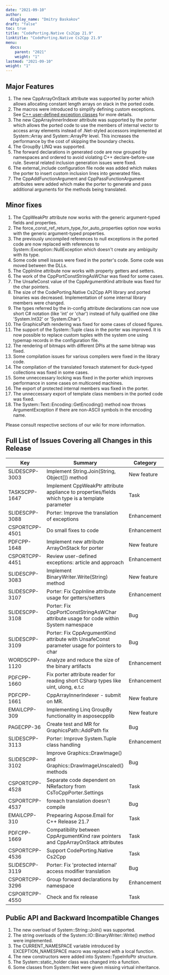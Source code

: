 ```yaml
---
date: "2021-09-10"
author:
  display_name: "Dmitry Baskakov"
draft: "false"
toc: true
title: "CodePorting.Native Cs2Cpp 21.9"
linktitle: "CodePorting.Native Cs2Cpp 21.9"
menu:
  docs:
    parent: "2021"
    weight: "1"
lastmod: "2021-09-10"
weight: "1"
---
```


## Major Features ##

1. The new CppArrayOnStack attribute was supported by porter which allows allocating constant length arrays on stack in the ported code.
1. The macros were introduced to simplify defining custom exceptions. See [C++ user-defined exception classes](https://docs.codeporting.com/native/cs2cpp/developer-guide/cpp-user-defined-exception-classes/) for more details.
1. The new CppArrayInnerIndexer attribute was supported by the porter which allows the ported code to use the members of internal vector to access array elements instead of .Net-styled accessors implemented at System::Array and System::ArrayPtr level. This increases the performance by the cost of skipping the boundary checks.
1. The GroupBy LINQ was supported.
1. The forward declarations in generated code are now grouped by namespaces and ordered to avoid violating C++ declare-before-use rule. Several related inclusion generation issues were fixed.
1. The external_include configuration file node was added which makes the porter to insert custom inclusion lines into generated files.
1. The CppAddFunctionArgument and CppPassFunctionArgument attributes were added which make the porter to generate and pass additional arguments for the methods being translated.

## Minor fixes ##

1. The CppWeakPtr attribute now works with the generic argument-typed fields and properties.
1. The force_const_ref_return_type_for_auto_properties option now works with the generic argument-typed properties.
1. The previously uncompiled references to null exceptions in the ported code are now replaced with references to System::Exception::NullException which doesn't create any ambiguity with its type.
1. Some code smell issues were fixed in the porter's code. Some code was moved between the DLLs.
1. The CppInline attribute now works with property getters and setters.
1. The work of the CppPortConstStringAsWChar was fixed for some cases.
1. The UnsafeConst value of the CppArgumentKind attribute was fixed for the char pointers.
1. The size of the CodePorting.Native Cs2Cpp API library and ported binaries was decreased. Implementation of some internal library members were changed.
1. The types referred by the in-config attribute declarations can now use short C# notation (like 'int' or 'char') instead of fully qualified one (like 'System.Int32' or 'System.Char').
1. The GraphicsPath rendering was fixed for some cases of closed figures.
1. The support of the System::Tuple class in the porter was improved. It is now possible to replace custom tuples with the system one using typemap records in the configuration file.
1. The rendering of bitmaps with different DPIs at the same bitmap was fixed.
1. Some compilation issues for various compilers were fixed in the library code.
1. The compilation of the translated foreach statement for duck-typed collections was fixed in some cases.
1. Some unneccessary locking was fixed in the porter which improves performance in some cases on multicored machines.
1. The export of protected internal members was fixed in the porter.
1. The unneccessary export of template class members in the ported code was fixed.
1. The System::Text::Encoding::GetEncoding() method now throws ArgumentException if there are non-ASCII symbols in the encoding name.

Please consult respective sections of our wiki for more information.

## Full List of Issues Covering all Changes in this Release ##

| Key | Summary | Category |
| --- | --- | --- |
| SLIDESCPP-3003 | Implement String.Join(String, Object[]) method | New feature |
| TASKSCPP-1647 | Implement CppWeakPtr attribute appliance to properties/fields which type is a template parameter | Task |
| SLIDESCPP-3088 | Porter: Improve the translation of exceptions | Enhancement |
| CSPORTCPP-4501 | Do small fixes to code | Enhancement |
| PDFCPP-1648 | Implement new attribute ArrayOnStack for porter | New feature |
| CSPORTCPP-4451 | Review user-defined exceptions: article and approach | Enhancement |
| SLIDESCPP-3083 | Implement BinaryWriter.Write(String) method | New feature |
| SLIDESCPP-3107 | Porter: Fix CppInline attribute usage for getters/setters | Enhancement |
| SLIDESCPP-3108 | Porter: Fix CppPortConstStringAsWChar attribute usage for code within System namespace | Bug |
| SLIDESCPP-3109 | Porter: Fix CppArgumentKind attribute with UnsafeConst parameter usage for pointers to char | Bug |
| WORDSCPP-1120 | Analyze and reduce the size of the binary artifacts | Enhancement |
| PDFCPP-1660 | Fix porter attribute reader for reading short CSharp types like uint, ulong, e.t.c | Enhancement |
| PDFCPP-1661 | CppArrayInnerIndexer - submit on MR. | New feature |
| EMAILCPP-309 | Implementing Linq GroupBy functionality in asposecpplib | New feature |
| PAGECPP-36 | Create test and MR for GraphicsPath::AddPath fix | Bug |
| SLIDESCPP-3113 | Porter: Improve System.Tuple class handling | Enhancement |
| SLIDESCPP-3102 | Improve Graphics::DrawImage() and Graphics::DrawImageUnscaled() methods | Bug |
| CSPORTCPP-4528 | Separate code dependent on NRefactory from CsToCppPorter.Settings | Task |
| CSPORTCPP-4537 | foreach translation doesn't compile | Bug |
| EMAILCPP-310 | Prepearing Aspose.Email for C++ Release 21.7 | Task |
| PDFCPP-1669 | Compatibility between CppArgumentKind raw pointers and CppArrayOnStack attributes | Task |
| CSPORTCPP-4536 | Support CodePorting.Native Cs2Cpp | Task |
| SLIDESCPP-3119 | Porter: Fix 'protected internal' access modifier translation | Bug |
| CSPORTCPP-3296 | Group forward declarations by namespace | Enhancement |
| CSPORTCPP-4550 | Check and fix release | Task |

## Public API and Backward Incompatible Changes ##

1. The new overload of System::String::Join() was supported.
1. The string overloads of the System::IO::BinaryWriter::Write() method were implemented.
1. The CURRENT_NAMESPACE variable introduced by EXCEPTION_NAMESPACE macro was replaced with a local function.
1. The new constructors were added into System::TypeInfoPtr structure.
1. The System::static_holder class was changed into a function.
1. Some classes from System::Net were given missing virtual inheritance.
